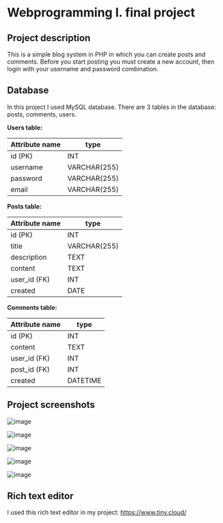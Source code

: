 # Webprogramming I. final project

## Project description

This is a simple blog system in PHP in which you can create posts and comments. Before you start posting you must create a new account, then login with your username and password combination.

## Database

In this project I used MySQL database. There are 3 tables in the database: posts, comments, users.

**Users table:**

| Attribute name    | type    |
|----------|---------|
| id (PK)      | INT     |
| username | VARCHAR(255) |
| password | VARCHAR(255) |
| email    | VARCHAR(255) |

**Posts table:**

| Attribute name    | type    |
|----------|---------|
| id (PK)      | INT     |
| title | VARCHAR(255) |
| description | TEXT |
| content    | TEXT |
| user_id (FK)    | INT |
| created    | DATE |

**Comments table:**

| Attribute name    | type    |
|----------|---------|
| id (PK)      | INT     |
| content    | TEXT |
| user_id (FK)    | INT |
| post_id (FK)    | INT |
| created    | DATETIME |

## Project screenshots

![image](https://user-images.githubusercontent.com/28065716/210362471-e6d01f73-3178-4777-91e2-3f3f2ab0d4c2.png)

![image](https://user-images.githubusercontent.com/28065716/210362602-cc34d4e5-9499-4e55-b03d-ac38f3541cbd.png)

![image](https://user-images.githubusercontent.com/28065716/210362729-e7957bcd-b386-4077-8398-71984532c8da.png)

![image](https://user-images.githubusercontent.com/28065716/210362789-d4cbb74c-df1d-4016-a4e9-4a48dd0a14b0.png)

![image](https://user-images.githubusercontent.com/28065716/210363143-e4650557-3ff9-466c-8918-99020aa6e426.png)

## Rich text editor

I used this rich text editor in my project: https://www.tiny.cloud/